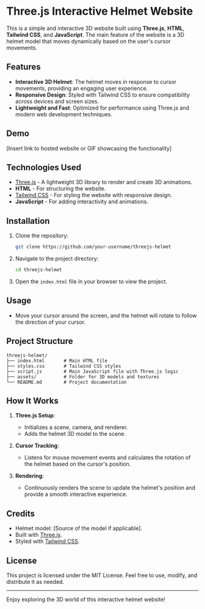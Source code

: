 # Three.js Interactive Helmet Website

This is a simple and interactive 3D website built using **Three.js**, **HTML**, **Tailwind CSS**, and **JavaScript**. The main feature of the website is a 3D helmet model that moves dynamically based on the user's cursor movements.

## Features

- **Interactive 3D Helmet**: The helmet moves in response to cursor movements, providing an engaging user experience.
- **Responsive Design**: Styled with Tailwind CSS to ensure compatibility across devices and screen sizes.
- **Lightweight and Fast**: Optimized for performance using Three.js and modern web development techniques.

## Demo

[Insert link to hosted website or GIF showcasing the functionality]

## Technologies Used

- [Three.js](https://threejs.org/) - A lightweight 3D library to render and create 3D animations.
- **HTML** - For structuring the website.
- [Tailwind CSS](https://tailwindcss.com/) - For styling the website with responsive design.
- **JavaScript** - For adding interactivity and animations.

## Installation

1. Clone the repository:

   ```bash
   git clone https://github.com/your-username/threejs-helmet
   ```

2. Navigate to the project directory:

   ```bash
   cd threejs-helmet
   ```

3. Open the `index.html` file in your browser to view the project.

## Usage

- Move your cursor around the screen, and the helmet will rotate to follow the direction of your cursor.

## Project Structure

```
threejs-helmet/
├── index.html       # Main HTML file
├── styles.css       # Tailwind CSS styles
├── script.js        # Main JavaScript file with Three.js logic
├── assets/          # Folder for 3D models and textures
└── README.md        # Project documentation
```

## How It Works

1. **Three.js Setup**:
   - Initializes a scene, camera, and renderer.
   - Adds the helmet 3D model to the scene.

2. **Cursor Tracking**:
   - Listens for mouse movement events and calculates the rotation of the helmet based on the cursor's position.

3. **Rendering**:
   - Continuously renders the scene to update the helmet's position and provide a smooth interactive experience.

## Credits

- Helmet model: [Source of the model if applicable].
- Built with [Three.js](https://threejs.org/).
- Styled with [Tailwind CSS](https://tailwindcss.com/).

## License

This project is licensed under the MIT License. Feel free to use, modify, and distribute it as needed.

---

Enjoy exploring the 3D world of this interactive helmet website!
